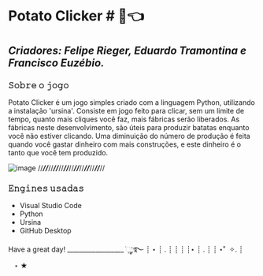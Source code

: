 # **Potato Clicker** # **🥔👈**
  ## *Criadores: Felipe Rieger, Eduardo Tramontina e Francisco Euzébio.*

### 𝚂𝚘𝚋𝚛𝚎 𝚘 𝚓𝚘𝚐𝚘

Potato Clicker é um jogo simples criado com a linguagem Python, utilizando a instalação 'ursina'. Consiste em jogo feito para clicar, sem um limite de tempo, quanto mais cliques você faz, mais fábricas serão liberados.
As fábricas neste desenvolvimento, são úteis para produzir batatas enquanto você não estiver clicando. Uma diminuição do número de produção é feita quando você gastar dinheiro com mais construções, e este dinheiro é o tanto que você tem produzido. 

![image](https://github.com/user-attachments/assets/bbe631a9-1225-48ef-88b2-f629c0e58ef3)
//_______________//_______________//_______________//_______________//_______________//_______________//_______________//_______________//_______________//_______________//_______________//_______________//

### 𝙴𝚗𝚐𝚒𝚗𝚎𝚜 𝚞𝚜𝚊𝚍𝚊𝚜
 - Visual Studio Code
 - Python
 - Ursina
 - GitHub Desktop


Have a great day!
__________________ ׂׂૢ་༘࿐
┊ ⋆ ┊ . ┊ ┊
┊ ┊⋆ ┊ .
┊ ┊ ⋆˚ ⁭ ⁭ ⁭ ⁭ ⁭ ⁭ ⁭ ⁭ ⁭
✧. ┊ ⁭ ⁭ ⁭ ⁭ ⁭ ⁭ ⁭ ⁭ ⁭
⋆ ★
